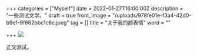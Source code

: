 +++
categories = ["Myself"]
date = 2022-01-27T16:00:00Z
description = "一些测试文学。"
draft = true
front_image = "/uploads/978fe01e-f3a4-42d0-b9e1-9f662bbc1c6c.jpeg"
tag = []
title = "关于我的颜表情"
word = ""

+++
![](/uploads/sea.jpg)

正文测试。